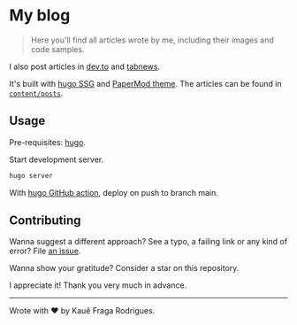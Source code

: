 # My blog

> Here you'll find all articles wrote by me, including their images and code samples.

I also post articles in [dev.to](https://dev.to/kauefraga) and [tabnews](http://tabnews.com.br/kauefraga).

It's built with [hugo SSG](https://gohugo.io/) and [PaperMod theme](https://github.com/adityatelange/hugo-PaperMod). The articles can be found in [`content/posts`](content/posts/).

## Usage

Pre-requisites: [hugo](https://gohugo.io/installation/).

Start development server.

```bash
hugo server
```

With [hugo GitHub action](.github/workflows/hugo.yml), deploy on push to branch main.

## Contributing

Wanna suggest a different approach? See a typo, a failing link or any kind of error? File [an issue](https://github.com/kauefraga/blog/issues/new/choose).

Wanna show your gratitude? Consider a star on this repository.

I appreciate it! Thank you very much in advance.

---

Wrote with ❤ by Kauê Fraga Rodrigues.
